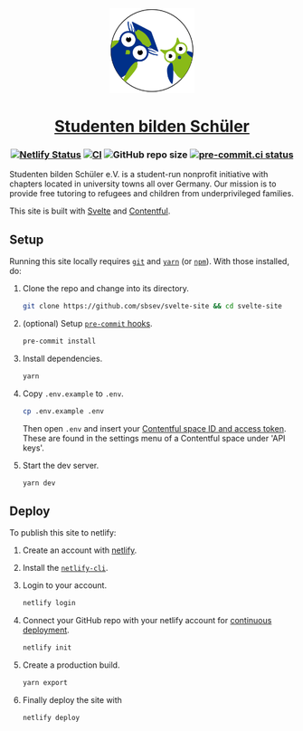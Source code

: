 <p align="center">
  <a href="https://studenten-bilden-schueler.de"><img src="static/favicon.svg" alt="Favicon" width=150></a>
</p>

<h1 align="center">
  <a href="https://studenten-bilden-schueler.de">Studenten bilden Schüler</a>
</h1>

<h3 align="center">

[![Netlify Status](https://api.netlify.com/api/v1/badges/2bcf7f93-7c33-40f4-9843-bbbf22ea213b/deploy-status)](https://app.netlify.com/sites/sbsev/deploys)
[![CI](https://github.com/sbsev/svelte-site/workflows/CI/badge.svg)](https://github.com/sbsev/svelte-site/actions)
![GitHub repo size](https://img.shields.io/github/repo-size/sbsev/svelte-site?label=Repo+Size)
[![pre-commit.ci status](https://results.pre-commit.ci/badge/github/sbsev/svelte-site/main.svg)](https://results.pre-commit.ci/latest/github/sbsev/svelte-site/main)

</h3>

Studenten bilden Schüler e.V. is a student-run nonprofit initiative with chapters located in university towns all over Germany. Our mission is to provide free tutoring to refugees and children from underprivileged families.

This site is built with [Svelte](https://github.com/sveltejs/svelte) and [Contentful](https://contentful.com).

## Setup

Running this site locally requires [`git`](https://git-scm.com) and [`yarn`](https://yarnpkg.com) (or [`npm`](https://npmjs.com)). With those installed, do:

1. Clone the repo and change into its directory.

   ```sh
   git clone https://github.com/sbsev/svelte-site && cd svelte-site
   ```

2. (optional) Setup [`pre-commit` hooks](https://pre-commit.com).

   ```sh
   pre-commit install
   ```

3. Install dependencies.

   ```sh
   yarn
   ```

4. Copy `.env.example` to `.env`.

   ```sh
   cp .env.example .env
   ```

   Then open `.env` and insert your [Contentful space ID and access token](https://contentful.com/developers/docs/references/authentication). These are found in the settings menu of a Contentful space under 'API keys'.

5. Start the dev server.

   ```sh
   yarn dev
   ```

## Deploy

To publish this site to netlify:

1. Create an account with [netlify](https://netlify.com).
2. Install the [`netlify-cli`](https://netlify.com/docs/cli).
3. Login to your account.

   ```sh
   netlify login
   ```

4. Connect your GitHub repo with your netlify account for [continuous deployment](https://netlify.com/docs/cli/#continuous-deployment).

   ```sh
   netlify init
   ```

5. Create a production build.

   ```sh
   yarn export
   ```

6. Finally deploy the site with

   ```sh
   netlify deploy
   ```
